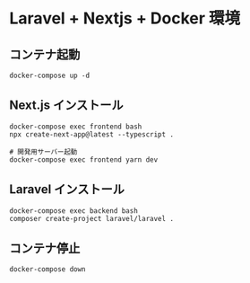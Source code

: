 # Laravel + Nextjs + Docker 環境

## コンテナ起動

```
docker-compose up -d
```

## Next.js インストール

```
docker-compose exec frontend bash
npx create-next-app@latest --typescript .

# 開発用サーバー起動
docker-compose exec frontend yarn dev
```

## Laravel インストール

```
docker-compose exec backend bash
composer create-project laravel/laravel .
```

## コンテナ停止

```
docker-compose down
```
